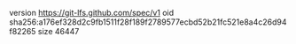version https://git-lfs.github.com/spec/v1
oid sha256:a176ef328d2c9fb1511f28f189f2789577ecbd52b21fc521e8a4c26d94f82265
size 46447
